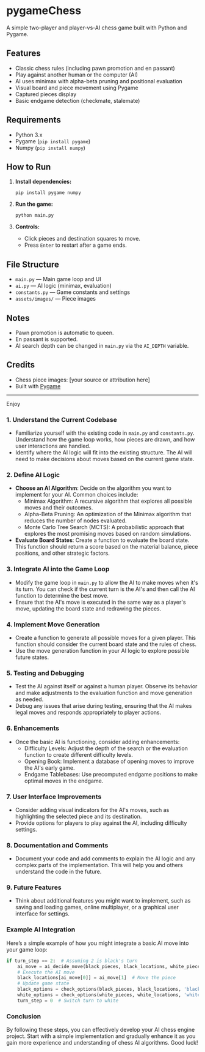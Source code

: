 # pygameChess

A simple two-player and player-vs-AI chess game built with Python and Pygame.

## Features

- Classic chess rules (including pawn promotion and en passant)
- Play against another human or the computer (AI)
- AI uses minimax with alpha-beta pruning and positional evaluation
- Visual board and piece movement using Pygame
- Captured pieces display
- Basic endgame detection (checkmate, stalemate)

## Requirements

- Python 3.x
- Pygame (`pip install pygame`)
- Numpy (`pip install numpy`)

## How to Run

1. **Install dependencies:**
    ```
    pip install pygame numpy
    ```

2. **Run the game:**
    ```
    python main.py
    ```

3. **Controls:**
    - Click pieces and destination squares to move.
    - Press `Enter` to restart after a game ends.

## File Structure

- `main.py` — Main game loop and UI
- `ai.py` — AI logic (minimax, evaluation)
- `constants.py` — Game constants and settings
- `assets/images/` — Piece images

## Notes

- Pawn promotion is automatic to queen.
- En passant is supported.
- AI search depth can be changed in `main.py` via the `AI_DEPTH` variable.

## Credits

- Chess piece images: [your source or attribution here]
- Built with [Pygame](https://www.pygame.org/)

---

Enjoy

### 1. **Understand the Current Codebase**
   - Familiarize yourself with the existing code in `main.py` and `constants.py`. Understand how the game loop works, how pieces are drawn, and how user interactions are handled.
   - Identify where the AI logic will fit into the existing structure. The AI will need to make decisions about moves based on the current game state.

### 2. **Define AI Logic**
   - **Choose an AI Algorithm**: Decide on the algorithm you want to implement for your AI. Common choices include:
     - Minimax Algorithm: A recursive algorithm that explores all possible moves and their outcomes.
     - Alpha-Beta Pruning: An optimization of the Minimax algorithm that reduces the number of nodes evaluated.
     - Monte Carlo Tree Search (MCTS): A probabilistic approach that explores the most promising moves based on random simulations.
   - **Evaluate Board States**: Create a function to evaluate the board state. This function should return a score based on the material balance, piece positions, and other strategic factors.

### 3. **Integrate AI into the Game Loop**
   - Modify the game loop in `main.py` to allow the AI to make moves when it's its turn. You can check if the current turn is the AI's and then call the AI function to determine the best move.
   - Ensure that the AI's move is executed in the same way as a player's move, updating the board state and redrawing the pieces.

### 4. **Implement Move Generation**
   - Create a function to generate all possible moves for a given player. This function should consider the current board state and the rules of chess.
   - Use the move generation function in your AI logic to explore possible future states.

### 5. **Testing and Debugging**
   - Test the AI against itself or against a human player. Observe its behavior and make adjustments to the evaluation function and move generation as needed.
   - Debug any issues that arise during testing, ensuring that the AI makes legal moves and responds appropriately to player actions.

### 6. **Enhancements**
   - Once the basic AI is functioning, consider adding enhancements:
     - Difficulty Levels: Adjust the depth of the search or the evaluation function to create different difficulty levels.
     - Opening Book: Implement a database of opening moves to improve the AI's early game.
     - Endgame Tablebases: Use precomputed endgame positions to make optimal moves in the endgame.

### 7. **User Interface Improvements**
   - Consider adding visual indicators for the AI's moves, such as highlighting the selected piece and its destination.
   - Provide options for players to play against the AI, including difficulty settings.

### 8. **Documentation and Comments**
   - Document your code and add comments to explain the AI logic and any complex parts of the implementation. This will help you and others understand the code in the future.

### 9. **Future Features**
   - Think about additional features you might want to implement, such as saving and loading games, online multiplayer, or a graphical user interface for settings.

### Example AI Integration
Here’s a simple example of how you might integrate a basic AI move into your game loop:

```python
if turn_step == 2:  # Assuming 2 is black's turn
    ai_move = ai_decide_move(black_pieces, black_locations, white_pieces, white_locations)
    # Execute the AI move
    black_locations[ai_move[0]] = ai_move[1]  # Move the piece
    # Update game state
    black_options = check_options(black_pieces, black_locations, 'black')
    white_options = check_options(white_pieces, white_locations, 'white')
    turn_step = 0  # Switch turn to white
```

### Conclusion
By following these steps, you can effectively develop your AI chess engine project. Start with a simple implementation and gradually enhance it as you gain more experience and understanding of chess AI algorithms. Good luck!
